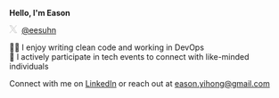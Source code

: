 <b>Hello, I'm Eason</b>

[<img height="14" src="./x.png">](https://x.com/eesuhn)&nbsp;&nbsp;[@eesuhn](https://x.com/eesuhn)

👨‍💻 I enjoy writing clean code and working in DevOps <br>
🌱 I actively participate in tech events to connect with like-minded individuals 

Connect with me on [LinkedIn](https://www.linkedin.com/in/eason-lim/) or reach out at [eason.yihong@gmail.com](mailto:eason.yihong@gmail.com)
